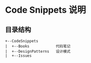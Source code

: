 ﻿# Code Snippets 说明

## 目录结构
```
+--CodeSnippets
|  +--Books            代码笔记
|  +--DesignPatterns   设计模式
|  +--Issues
```